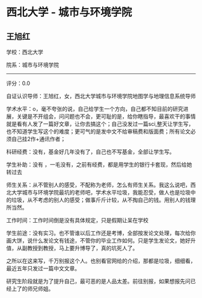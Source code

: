 # 西北大学 - 城市与环境学院

## 王旭红

学校：西北大学

院系：城市与环境学院

* * *

评分：0.0

自证认识导师：王旭红，女，西北大学城市与环境学院地图学与地理信息系统导师

学术水平：o，毫不夸张的说，自己给学生一个方向，自己都不知目前的研究进展，关键是不开组会，问问题也不会，更可耻的是，给你瞎指导，最喜欢干的事情就是看有人发了一篇好文章，让你去搞这个；自己没发过一篇sci,整天让学生写，也不知道学生写这个的难度；更可气的是发中文不给审稿费和版面费；所有论文必须自己挂2作+通讯作者；

科研经费：没有，基金好几年没有了，自己也不写基金，全部让学生写。

学生补助：没有 ，一毛没有，之前有经费，都是用学生的银行卡套现，然后给她转过去

师生关系：从不管别人的感受，不配称为老师，怎么有师生关系。我这么说吧，西北大学城市与环境学院最坑的老师吧，学术水平垃圾，我能忍受，做人也是垃圾中的垃圾，从不考虑的别人的感受；做事斤斤计较，从不掏自己的钱。用别人的钱理所当然。

工作时间：工作时间倒是没有具体规定，只是假期让呆在学校

学生前途：没有实习。也不管谁以后工作还是考博，全部按发论文处理，每次给你画大饼，说什么发论文有钱途，不管你的毕业工作如何。只是学生发论文，她好升值，从副教授到教授，马上要升博导了，真的坑死人了。

之所以在这来写，千万别报这个人。也别看官网给的介绍，那都是垃圾，细细看，最近五年只发过一篇中文文章。

研究生阶段就是为了提升自己，最可恶的是人品太差。前往别报，如果想报先问已经上了的师兄师姐。